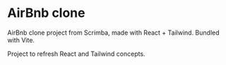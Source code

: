 # AirBnb clone

AirBnb clone project from Scrimba, made with React + Tailwind. Bundled with Vite.

Project to refresh React and Tailwind concepts.
